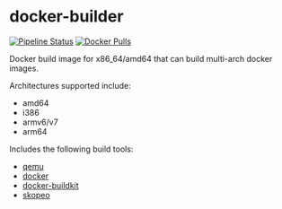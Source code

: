 # docker-builder
[![Pipeline Status](https://img.shields.io/circleci/build/github/gesquive/docker-builder?style=flat-square)](https://gitlab.com/gesquive/docker-builder/pipelines)
[![Docker Pulls](https://img.shields.io/docker/pulls/gesquive/docker-builder?style=flat-square)](https://hub.docker.com/r/gesquive/docker-builder)

Docker build image for x86_64/amd64 that can build multi-arch docker images.

Architectures supported include:
 - amd64
 - i386
 - armv6/v7
 - arm64

Includes the following build tools:

 - [qemu](https://www.qemu.org/)
 - [docker](https://docs.docker.com/install/)
 - [docker-buildkit](https://docs.docker.com/buildx/working-with-buildx/)
 - [skopeo](https://github.com/containers/skopeo)
